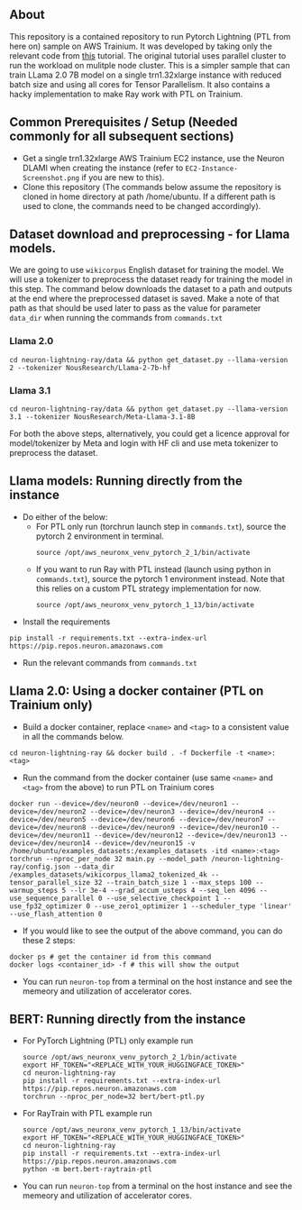## About
This repository is a contained repository to run Pytorch Lightning (PTL from here on) sample on AWS Trainium. It was developed by taking only the relevant code from <a href=https://awsdocs-neuron.readthedocs-hosted.com/en/latest/libraries/neuronx-distributed/tutorials/training_llama2_tp_pp_ptl.html>this</a> tutorial. The original tutorial uses parallel cluster to run the workload on mulitple node cluster. This is a simpler sample that can train LLama 2.0 7B model on a single trn1.32xlarge instance with reduced batch size and using all cores for Tensor Parallelism.
It also contains a hacky implementation to make Ray work with PTL on Trainium.

## Common Prerequisites / Setup (Needed commonly for all subsequent sections)
- Get a single trn1.32xlarge AWS Trainium EC2 instance, use the Neuron DLAMI when creating the instance (refer to ```EC2-Instance-Screenshot.png``` if you are new to this).
- Clone this repository (The commands below assume the repository is cloned in home directory at path /home/ubuntu. If a different path is used to clone, the commands need to be changed accordingly).

## Dataset download and preprocessing - for Llama models.
We are going to use ```wikicorpus``` English dataset for training the model. We will use a tokenizer to preprocess the dataset ready for training the model in this step. The command below downloads the dataset to a path and outputs at the end where the preprocessed dataset is saved. Make a note of that path as that should be used later to pass as the value for parameter ```data_dir``` when running the commands from ```commands.txt```
### Llama 2.0
```
cd neuron-lightning-ray/data && python get_dataset.py --llama-version 2 --tokenizer NousResearch/Llama-2-7b-hf 
```
### Llama 3.1
```
cd neuron-lightning-ray/data && python get_dataset.py --llama-version 3.1 --tokenizer NousResearch/Meta-Llama-3.1-8B 
```

For both the above steps, alternatively, you could get a licence approval for model/tokenizer by Meta and login with HF cli and use meta tokenizer to preprocess the dataset.

## Llama models: Running directly from the instance
- Do either of the below:
  - For PTL only run (torchrun launch step in ```commands.txt```), source the pytorch 2 environment in terminal.
    ```
    source /opt/aws_neuronx_venv_pytorch_2_1/bin/activate
    ```
  - If you want to run Ray with PTL instead (launch using python in ```commands.txt```), source the pytorch 1 environment instead. Note that this relies on a custom PTL strategy implementation for now. 
    ```
    source /opt/aws_neuronx_venv_pytorch_1_13/bin/activate
    ```
- Install the requirements
```
pip install -r requirements.txt --extra-index-url https://pip.repos.neuron.amazonaws.com 
```

- Run the relevant commands from ```commands.txt```

## Llama 2.0: Using a docker container (PTL on Trainium only)
- Build a docker container, replace ```<name>``` and ```<tag>``` to a consistent value in all the commands below.
```
cd neuron-lightning-ray && docker build . -f Dockerfile -t <name>:<tag>
```

- Run the command from the docker container (use same ```<name>``` and ```<tag>``` from the above) to run PTL on Trainium cores
```
docker run --device=/dev/neuron0 --device=/dev/neuron1 --device=/dev/neuron2 --device=/dev/neuron3 --device=/dev/neuron4 --device=/dev/neuron5 --device=/dev/neuron6 --device=/dev/neuron7 --device=/dev/neuron8 --device=/dev/neuron9 --device=/dev/neuron10 --device=/dev/neuron11 --device=/dev/neuron12 --device=/dev/neuron13 --device=/dev/neuron14 --device=/dev/neuron15 -v /home/ubuntu/examples_datasets:/examples_datasets -itd <name>:<tag> torchrun --nproc_per_node 32 main.py --model_path /neuron-lightning-ray/config.json --data_dir /examples_datasets/wikicorpus_llama2_tokenized_4k --tensor_parallel_size 32 --train_batch_size 1 --max_steps 100 --warmup_steps 5 --lr 3e-4 --grad_accum_usteps 4 --seq_len 4096 --use_sequence_parallel 0 --use_selective_checkpoint 1 --use_fp32_optimizer 0 --use_zero1_optimizer 1 --scheduler_type 'linear' --use_flash_attention 0
```

- If you would like to see the output of the above command, you can do these 2 steps:
```
docker ps # get the container id from this command
docker logs <container_id> -f # this will show the output
```

- You can run ```neuron-top``` from a terminal on the host instance and see the memeory and utilization of accelerator cores.

## BERT: Running directly from the instance

- For PyTorch Lightning (PTL) only example run
    ```
    source /opt/aws_neuronx_venv_pytorch_2_1/bin/activate
    export HF_TOKEN="<REPLACE_WITH_YOUR_HUGGINGFACE_TOKEN>"
    cd neuron-lightning-ray 
    pip install -r requirements.txt --extra-index-url https://pip.repos.neuron.amazonaws.com
    torchrun --nproc_per_node=32 bert/bert-ptl.py
    ```

- For RayTrain with PTL example run
    ```
    source /opt/aws_neuronx_venv_pytorch_1_13/bin/activate
    export HF_TOKEN="<REPLACE_WITH_YOUR_HUGGINGFACE_TOKEN>"
    cd neuron-lightning-ray
    pip install -r requirements.txt --extra-index-url https://pip.repos.neuron.amazonaws.com
    python -m bert.bert-raytrain-ptl
    ```

- You can run ```neuron-top``` from a terminal on the host instance and see the memeory and utilization of accelerator cores.
